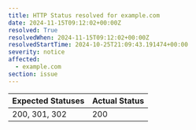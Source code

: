 ```yaml
---
title: HTTP Status resolved for example.com
date: 2024-11-15T09:12:02+00:00Z
resolved: True
resolvedWhen: 2024-11-15T09:12:02+00:00Z
resolvedStartTime: 2024-10-25T21:09:43.191474+00:00
severity: notice
affected:
  - example.com
section: issue
---
```


| Expected Statuses | Actual Status  |
|-------------------|----------------|
| 200, 301, 302 | 200 |

